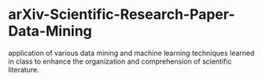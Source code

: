 # arXiv-Scientific-Research-Paper-Data-Mining
application of various data mining and machine learning techniques learned in class to enhance the organization and comprehension of scientific literature. 
